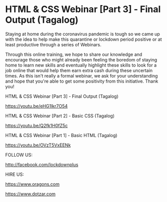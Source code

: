 # HTML & CSS Webinar [Part 3] - Final Output (Tagalog)
Staying at home during the coronavirus pandemic is tough so we came up with the idea to help make this quarantine or lockdown period positive or at least productive through a series of Webinars. 

Through this online training, we hope to share our knowledge and encourage those who might already been feeling the boredom of staying home to learn new skills and eventually highlight these skills to look for a job online that would help them earn extra cash during these uncertain times. As this isn't really a formal webinar, we ask for your understanding and hope that you're able to get some positivity from this initiative. Thank you! 

HTML & CSS Webinar [Part 3] - Final Output (Tagalog)

https://youtu.be/eHG1lkr7O54

HTML & CSS Webinar [Part 2] - Basic CSS (Tagalog)

https://youtu.be/Q2fk1H0fZ5c

HTML & CSS Webinar [Part 1] - Basic HTML (Tagalog)

https://youtu.be/OVzT5VxEENk


FOLLOW US:

http://facebook.com/lockdownplus


HIRE US:

https://www.oragons.com

https://www.dotzar.com
